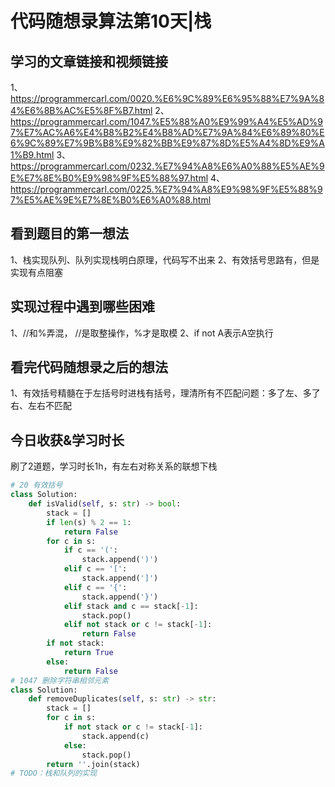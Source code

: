 # 代码随想录算法第10天|栈
## 学习的文章链接和视频链接
1、https://programmercarl.com/0020.%E6%9C%89%E6%95%88%E7%9A%84%E6%8B%AC%E5%8F%B7.html
2、https://programmercarl.com/1047.%E5%88%A0%E9%99%A4%E5%AD%97%E7%AC%A6%E4%B8%B2%E4%B8%AD%E7%9A%84%E6%89%80%E6%9C%89%E7%9B%B8%E9%82%BB%E9%87%8D%E5%A4%8D%E9%A1%B9.html
3、https://programmercarl.com/0232.%E7%94%A8%E6%A0%88%E5%AE%9E%E7%8E%B0%E9%98%9F%E5%88%97.html
4、https://programmercarl.com/0225.%E7%94%A8%E9%98%9F%E5%88%97%E5%AE%9E%E7%8E%B0%E6%A0%88.html
## 看到题目的第一想法
1、栈实现队列、队列实现栈明白原理，代码写不出来
2、有效括号思路有，但是实现有点阻塞
## 实现过程中遇到哪些困难 
1、//和%弄混， //是取整操作，%才是取模
2、if not A表示A空执行
## 看完代码随想录之后的想法 
1、有效括号精髓在于左括号时进栈有括号，理清所有不匹配问题：多了左、多了右、左右不匹配
## 今日收获&学习时长
刷了2道题，学习时长1h，有左右对称关系的联想下栈
```Python
# 20 有效括号
class Solution:
    def isValid(self, s: str) -> bool:
        stack = []
        if len(s) % 2 == 1:
            return False
        for c in s:
            if c == '(':
                stack.append(')')
            elif c == '[':
                stack.append(']')
            elif c == '{':
                stack.append('}')
            elif stack and c == stack[-1]:
                stack.pop()
            elif not stack or c != stack[-1]:
                return False
        if not stack:
            return True
        else:
            return False
# 1047 删除字符串相邻元素
class Solution:
    def removeDuplicates(self, s: str) -> str:
        stack = []
        for c in s:
            if not stack or c != stack[-1]:
                stack.append(c)
            else:
                stack.pop()
        return ''.join(stack)
# TODO：栈和队列的实现
```